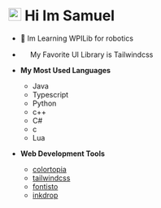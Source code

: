 # <img src="https://media.giphy.com/media/hvRJCLFzcasrR4ia7z/giphy.gif" width="25px"> Hi Im Samuel
- 🤖 Im Learning WPILib for robotics

- <img src="https://cdn.worldvectorlogo.com/logos/tailwindcss.svg" width="15px"> My Favorite UI Library is Tailwindcss

- **My Most Used Languages**
    - Java
    - Typescript
    - Python
    - c++
    - C#
    - c
    - Lua

- **Web Development Tools**
    - [colortopia](https://colortopia.io/)
    - [tailwindcss](https://tailwindcss.com)
    - [fontisto](https://fontisto.com/)
    - [inkdrop](https://www.inkdrop.app/)
